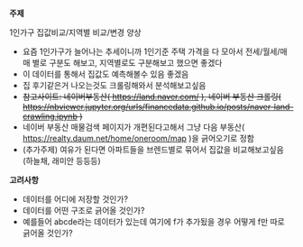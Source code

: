 **주제**

1인가구 집값비교/지역별 비교/변경 양상

- 요즘 1인가구가 늘어나는 추세이니까 1인기준 주택 가격을 다 모아서 전세/월세/매매 별로 구분도 해보고, 지역별로도 구분해보고 했으면 좋겠다
- 이 데이터를 통해서 집값도 예측해볼수 있음 좋겠음
- 집 후기같은거 나오는것도 크롤링해와서 분석해보고싶음
- ~~참고사이트: 네이버부동산( https://land.naver.com/ ), 네이버 부동산 크롤링( https://nbviewer.jupyter.org/urls/financedata.github.io/posts/naver-land-crawling.ipynb )~~
- 네이버 부동산 매물검색 페이지가 개편된다고해서 그냥 다음 부동산( https://realty.daum.net/home/oneroom/map )을 긁어오기로 정함
- (추가주제) 여유가 된다면 아파트들을 브렌드별로 묶어서 집값을 비교해보고싶음(하늘채, 래미안 등등등)

**고려사항**

- 데이터를 어디에 저장할 것인가?
- 데이터를 어떤 구조로 긁어올 것인가?
- 예를들어 abcde라는 데이터가 있는데 여기에 f가 추가됬을 경우 어떻게 f만 따로 긁어올 것인가?